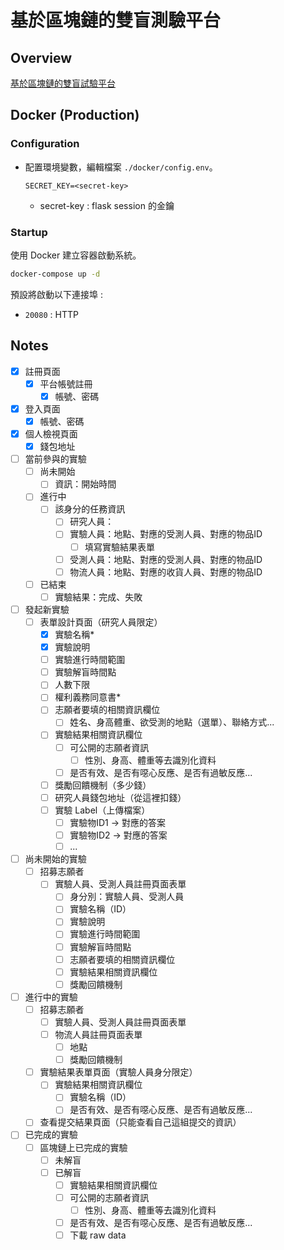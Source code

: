 # 基於區塊鏈的雙盲測驗平台

## Overview

[基於區塊鏈的雙盲試驗平台](https://www.grb.gov.tw/search/planDetail?id=14508043)

## Docker (Production)

### Configuration

- 配置環境變數，編輯檔案 `./docker/config.env`。

    ```text
    SECRET_KEY=<secret-key>
    ```
  
  - secret-key : flask session 的金鑰

### Startup

使用 Docker 建立容器啟動系統。

```bash
docker-compose up -d
```

預設將啟動以下連接埠 :

- `20080` : HTTP

## Notes

- [x] 註冊頁面
    - [x] 平台帳號註冊
        - [x] 帳號、密碼
- [x] 登入頁面
    - [x] 帳號、密碼
- [x] 個人檢視頁面
    - [x] 錢包地址
- [ ] 當前參與的實驗
    - [ ] 尚未開始
        - [ ] 資訊：開始時間
    - [ ] 進行中
        - [ ] 該身分的任務資訊
            - [ ] 研究人員：
            - [ ] 實驗人員：地點、對應的受測人員、對應的物品ID
                - [ ] 填寫實驗結果表單
            - [ ] 受測人員：地點、對應的受測人員、對應的物品ID
            - [ ] 物流人員：地點、對應的收貨人員、對應的物品ID
    - [ ] 已結束
        - [ ] 實驗結果：完成、失敗
- [ ] 發起新實驗
    - [ ] 表單設計頁面（研究人員限定）
        - [x] 實驗名稱*
        - [x] 實驗說明
        - [ ] 實驗進行時間範圍
        - [ ] 實驗解盲時間點
        - [ ] 人數下限
        - [ ] 權利義務同意書*
        - [ ] 志願者要填的相關資訊欄位
            - [ ] 姓名、身高體重、欲受測的地點（選單）、聯絡方式...
        - [ ] 實驗結果相關資訊欄位
            - [ ] 可公開的志願者資訊
                - [ ] 性別、身高、體重等去識別化資料
            - [ ] 是否有效、是否有噁心反應、是否有過敏反應...
        - [ ] 獎勵回饋機制（多少錢）
        - [ ] 研究人員錢包地址（從這裡扣錢）
        - [ ] 實驗 Label（上傳檔案）
            - [ ] 實驗物ID1 -> 對應的答案
            - [ ] 實驗物ID2 -> 對應的答案
            - [ ] ...
- [ ] 尚未開始的實驗
    - [ ] 招募志願者
        - [ ] 實驗人員、受測人員註冊頁面表單
            - [ ] 身分別：實驗人員、受測人員
            - [ ] 實驗名稱（ID）
            - [ ] 實驗說明
            - [ ] 實驗進行時間範圍
            - [ ] 實驗解盲時間點
            - [ ] 志願者要填的相關資訊欄位
            - [ ] 實驗結果相關資訊欄位
            - [ ] 獎勵回饋機制
- [ ] 進行中的實驗
    - [ ] 招募志願者
        - [ ] 實驗人員、受測人員註冊頁面表單
        - [ ] 物流人員註冊頁面表單
            - [ ] 地點
            - [ ] 獎勵回饋機制
    - [ ] 實驗結果表單頁面（實驗人員身分限定）
        - [ ] 實驗結果相關資訊欄位
            - [ ] 實驗名稱（ID）
            - [ ] 是否有效、是否有噁心反應、是否有過敏反應...
    - [ ] 查看提交結果頁面（只能查看自己這組提交的資訊）
- [ ] 已完成的實驗
    - [ ] 區塊鏈上已完成的實驗
        - [ ] 未解盲
        - [ ] 已解盲
            - [ ] 實驗結果相關資訊欄位
            - [ ] 可公開的志願者資訊
                - [ ] 性別、身高、體重等去識別化資料
            - [ ] 是否有效、是否有噁心反應、是否有過敏反應...
            - [ ] 下載 raw data
